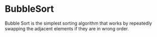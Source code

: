 # BubbleSort
Bubble Sort is the simplest sorting algorithm that works by repeatedly swapping the adjacent elements if they are in wrong order.

